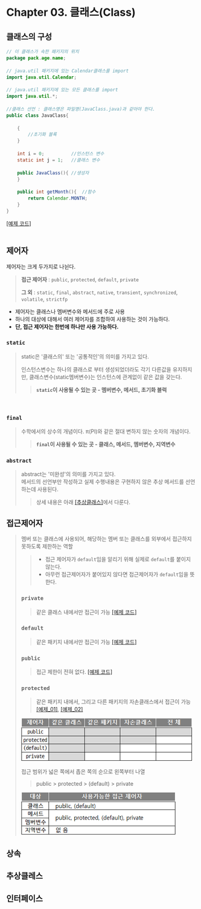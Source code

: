 # **Chapter 03. 클래스(Class)**
## 클래스의 구성
```JAVA
// 이 클래스가 속한 패키지의 위치
package pack.age.name;  

// java.util 패키지에 있는 Calendar클래스를 import
import java.util.Calendar;  

// java.util 패키지에 있는 모든 클래스를 import
import java.util.*;

//클래스 선언 : 클래스명은 파일명(JavaClass.java)과 같아야 한다.
public class JavaClass{

    {
        //초기화 블록
    }

    int i = 0;          //인스턴스 변수
    static int j = 1;   //클래스 변수

    public JavaClass(){ //생성자
    }

    public int getMonth(){  //함수
        return Calendar.MONTH;
    }
}
```
[[예제 코드]](../../com/study/class02/chapter03/Human.java)
<br><br>
## **제어자**
제어자는 크게 두가지로 나뉜다.
> **접근 제어자** : `public`, `protected`, `default`, `private`
>
> **그 외** : `static`, `final`, `abstract`, `native`, `transient`, `synchronized`, `volatile`, `strictfp`

- 제어자는 클래스나 멤버변수와 메서드에 주로 사용
- 하나의 대상에 대해서 여러 제어자를 조합하여 사용하는 것이 가능하다.
- **단, 접근 제어자는 한번에 하나만 사용 가능하다.**

### `static`
> static은 '클래스의' 또는 '공통적인'의 의미를 가지고 있다.
>
> 인스턴스변수는 하나의 클래스로 부터 생성되었더라도 각기 다른값을 유지하지만, 클래스변수(static멤버변수)는 인스턴스에 관계없이 같은 값을 갖는다.
> > **​`static`이 사용될 수 있는 곳 - 멤버변수, 메서드, 초기화 블럭**

<br>

### `final`
> 수학에서의 상수의 개념이다. π(PI)와 같은 절대 변하지 않는 숫자의 개념이다.
> > **`final`이 사용될 수 있는 곳 - 클래스, 메서드, 멤버변수, 지역변수**


### `abstract`
> abstract는 '미완성'의 의미를 가지고 있다.<br>
> 메서드의 선언부만 작성하고 실제 수행내용은 구현하지 않은 추상 메서드를 선언하는데 사용된다.
> > 상세 내용은 아래 [[추상클래스]](#**추상클레스**)에서 다룬다.

## **접근제어자**
> 멤버 또는 클래스에 사용되어, 해당하는 멤버 또는 클래스를 외부에서 접근하지 못하도록 제한하는 역할
> > - 접근 제어자가 `default`임을 알리기 위해 실제로 `default`를 붙이지 않는다.
> > - 아무런 접근제어자가 붙어있지 않다면 접근제어자가 `default`임을 뜻한다.
>
> ### `private`
> > 같은 클래스 내에서만 접근이 가능
> [[예제 코드]](../../com/study/class02/chapter03/accesable/child_t/GrandChild.java)
>
> ### `default`
> > 같은 패키지 내에서만 접근이 가능
> [[예제 코드]](../../com/study/class02/chapter03/accesable/child_s/GrandChild.java)
> 
> ### `public`
> > 접근 제한이 전혀 없다.
> [[예제 코드]](../../com/study/class02/chapter03/accesable/child_f/GrandChild.java)
> 
> ### `protected`
> > 같은 패키지 내에서, 그리고 다른 패키지의 자손클래스에서 접근이 가능<br>
> [[예제_01]](../../com/study/class02/chapter03/accesable/child_ff/GrandChild.java), 
> [[예제_02]](../../com/study/class02/chapter03/accesable/Acc_top.java)
> 
> ![](../img/class02/chapter03/OOP_modifier_access_modifier.png)
> 
> 접근 범위가 넓은 쪽에서 좁은 쪽의 순으로 왼쪽부터 나열
> > public > protected > (default) > private
> 
> ![](../img/class02/chapter03/OOP_modifier_access_modifier2.png)

## **상속**

## **추상클레스**

## **인터페이스**
